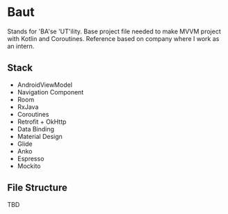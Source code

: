 # Baut
Stands for 'BA'se 'UT'ility. Base project file needed to make MVVM project with Kotlin and Coroutines. Reference based on company where I work as an intern.


## Stack
- AndroidViewModel
- Navigation Component
- Room
- RxJava
- Coroutines
- Retrofit + OkHttp
- Data Binding
- Material Design
- Glide
- Anko
- Espresso
- Mockito

## File Structure

TBD

##
